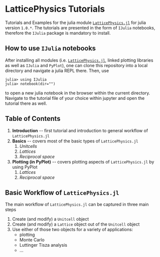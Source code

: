 # LatticePhysics Tutorials

Tutorials and Examples for the julia module [`LatticePhysics.jl`](https://github.com/janattig/LatticePhysics.jl) for julia version `1.0.*`.
The tutorials are presented in the form of `IJulia` notebooks, therefore the `IJulia` package is mandatory to install.


## How to use `IJulia` notebooks

After installing all modules (i.e. [`LatticePhysics.jl`](https://github.com/janattig/LatticePhysics.jl), linked plotting libraries as well as `IJulia` and `PyPlot`), one can clone this repository into a local directory and navigate a julia REPL there. Then, use
```julia-REPL
julia> using IJulia
julia> notebook(dir="")
```
to open a new julia notebook in the browser within the current directory. Navigate to the tutorial file of your choice within jupyter
and open the tutorial there as well.



## Table of Contents

1.  **Introduction** -- first tutorial and introduction to general workflow of `LatticePhysics.jl`
2.  **Basics** -- covers most of the basic types of `LatticePhysics.jl`
    1. _Unitcells_
    2. _Lattices_
    3. _Reciprocal space_
3.  **Plotting (in PyPlot)** -- covers plotting aspects of `LatticePhysics.jl` by using PyPlot
    1. _Lattices_
    2. _Reciprocal space_




## Basic Workflow of `LatticePhysics.jl`

The main workflow of `LatticePhysics.jl` can be captured in three main steps
1.  Create (and modify) a `Unitcell` object
2.  Create (and modify) a `Lattice` object out of the `Unitcell` object
3.  Use either of those two objects for a variety of applications:
    - plotting
    - Monte Carlo
    - Luttinger Tisza analysis
    - ...
